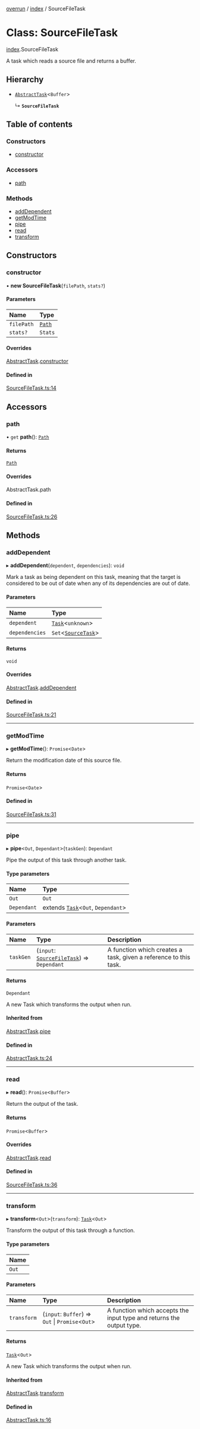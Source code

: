 [overrun](../README.md) / [index](../modules/index.md) / SourceFileTask

# Class: SourceFileTask

[index](../modules/index.md).SourceFileTask

A task which reads a source file and returns a buffer.

## Hierarchy

- [`AbstractTask`](index.AbstractTask.md)<`Buffer`\>

  ↳ **`SourceFileTask`**

## Table of contents

### Constructors

- [constructor](index.SourceFileTask.md#constructor)

### Accessors

- [path](index.SourceFileTask.md#path)

### Methods

- [addDependent](index.SourceFileTask.md#adddependent)
- [getModTime](index.SourceFileTask.md#getmodtime)
- [pipe](index.SourceFileTask.md#pipe)
- [read](index.SourceFileTask.md#read)
- [transform](index.SourceFileTask.md#transform)

## Constructors

### constructor

• **new SourceFileTask**(`filePath`, `stats?`)

#### Parameters

| Name | Type |
| :------ | :------ |
| `filePath` | [`Path`](index.Path.md) |
| `stats?` | `Stats` |

#### Overrides

[AbstractTask](index.AbstractTask.md).[constructor](index.AbstractTask.md#constructor)

#### Defined in

[SourceFileTask.ts:14](https://github.com/viridia/overrun/blob/20a7ff0/src/SourceFileTask.ts#L14)

## Accessors

### path

• `get` **path**(): [`Path`](index.Path.md)

#### Returns

[`Path`](index.Path.md)

#### Overrides

AbstractTask.path

#### Defined in

[SourceFileTask.ts:26](https://github.com/viridia/overrun/blob/20a7ff0/src/SourceFileTask.ts#L26)

## Methods

### addDependent

▸ **addDependent**(`dependent`, `dependencies`): `void`

Mark a task as being dependent on this task, meaning that the target is considered to
be out of date when any of its dependencies are out of date.

#### Parameters

| Name | Type |
| :------ | :------ |
| `dependent` | [`Task`](../interfaces/index.Task.md)<`unknown`\> |
| `dependencies` | `Set`<[`SourceTask`](../interfaces/index.SourceTask.md)\> |

#### Returns

`void`

#### Overrides

[AbstractTask](index.AbstractTask.md).[addDependent](index.AbstractTask.md#adddependent)

#### Defined in

[SourceFileTask.ts:21](https://github.com/viridia/overrun/blob/20a7ff0/src/SourceFileTask.ts#L21)

___

### getModTime

▸ **getModTime**(): `Promise`<`Date`\>

Return the modification date of this source file.

#### Returns

`Promise`<`Date`\>

#### Defined in

[SourceFileTask.ts:31](https://github.com/viridia/overrun/blob/20a7ff0/src/SourceFileTask.ts#L31)

___

### pipe

▸ **pipe**<`Out`, `Dependant`\>(`taskGen`): `Dependant`

Pipe the output of this task through another task.

#### Type parameters

| Name | Type |
| :------ | :------ |
| `Out` | `Out` |
| `Dependant` | extends [`Task`](../interfaces/index.Task.md)<`Out`, `Dependant`\> |

#### Parameters

| Name | Type | Description |
| :------ | :------ | :------ |
| `taskGen` | (`input`: [`SourceFileTask`](index.SourceFileTask.md)) => `Dependant` | A function which creates a task, given a reference to this task. |

#### Returns

`Dependant`

A new Task which transforms the output when run.

#### Inherited from

[AbstractTask](index.AbstractTask.md).[pipe](index.AbstractTask.md#pipe)

#### Defined in

[AbstractTask.ts:24](https://github.com/viridia/overrun/blob/20a7ff0/src/AbstractTask.ts#L24)

___

### read

▸ **read**(): `Promise`<`Buffer`\>

Return the output of the task.

#### Returns

`Promise`<`Buffer`\>

#### Overrides

[AbstractTask](index.AbstractTask.md).[read](index.AbstractTask.md#read)

#### Defined in

[SourceFileTask.ts:36](https://github.com/viridia/overrun/blob/20a7ff0/src/SourceFileTask.ts#L36)

___

### transform

▸ **transform**<`Out`\>(`transform`): [`Task`](../interfaces/index.Task.md)<`Out`\>

Transform the output of this task through a function.

#### Type parameters

| Name |
| :------ |
| `Out` |

#### Parameters

| Name | Type | Description |
| :------ | :------ | :------ |
| `transform` | (`input`: `Buffer`) => `Out` \| `Promise`<`Out`\> | A function which accepts the input type and returns the output type. |

#### Returns

[`Task`](../interfaces/index.Task.md)<`Out`\>

A new Task which transforms the output when run.

#### Inherited from

[AbstractTask](index.AbstractTask.md).[transform](index.AbstractTask.md#transform)

#### Defined in

[AbstractTask.ts:16](https://github.com/viridia/overrun/blob/20a7ff0/src/AbstractTask.ts#L16)
